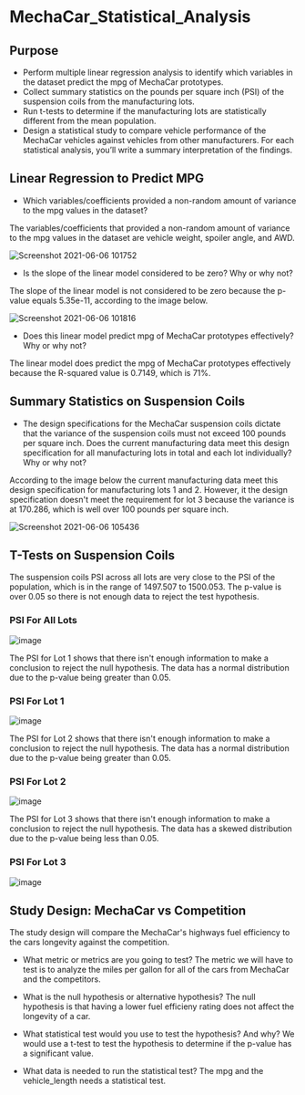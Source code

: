 # MechaCar_Statistical_Analysis

## Purpose
- Perform multiple linear regression analysis to identify which variables in the dataset predict the mpg of MechaCar prototypes.
- Collect summary statistics on the pounds per square inch (PSI) of the suspension coils from the manufacturing lots.
- Run t-tests to determine if the manufacturing lots are statistically different from the mean population.
- Design a statistical study to compare vehicle performance of the MechaCar vehicles against vehicles from other manufacturers. For each statistical analysis, you’ll write a summary interpretation of the findings.

## Linear Regression to Predict MPG
- Which variables/coefficients provided a non-random amount of variance to the mpg values in the dataset?

The variables/coefficients that provided a non-random amount of variance to the mpg values in the dataset are vehicle weight, spoiler angle, and AWD.

![Screenshot 2021-06-06 101752](https://user-images.githubusercontent.com/49353083/120928224-be59cf80-c6b1-11eb-8b89-6d54fc5b34b6.png)

- Is the slope of the linear model considered to be zero? Why or why not?

 The slope of the linear model is not considered to be zero because the p-value equals 5.35e-11, according to the image below.
 
![Screenshot 2021-06-06 101816](https://user-images.githubusercontent.com/49353083/120928253-dcbfcb00-c6b1-11eb-87e3-1ada0373553a.png)

- Does this linear model predict mpg of MechaCar prototypes effectively? Why or why not?

The linear model does predict the mpg of MechaCar prototypes effectively because the R-squared value is 0.7149, which is 71%.

## Summary Statistics on Suspension Coils
- The design specifications for the MechaCar suspension coils dictate that the variance of the suspension coils must not exceed 100 pounds per square inch. Does the current manufacturing data meet this design specification for all manufacturing lots in total and each lot individually? Why or why not?

According to the image below the current manufacturing data meet this design specification for manufacturing lots 1 and 2. However, it the design specification doesn't meet the requirement for lot 3 because the variance is at 170.286, which is well over 100 pounds per square inch.

![Screenshot 2021-06-06 105436](https://user-images.githubusercontent.com/49353083/120929195-1eeb0b80-c6b6-11eb-9546-e70879e151c4.png)


## T-Tests on Suspension Coils
The suspension coils PSI across all lots are very close to the PSI of the population, which is in the range of 1497.507 to 1500.053. The p-value is over 0.05 so there is not enough data to reject the test hypothesis.

### PSI For All Lots
![image](https://user-images.githubusercontent.com/49353083/120930466-54462800-c6bb-11eb-8c9a-529fac297690.png)

The PSI for Lot 1 shows that there isn't enough information to make a conclusion to reject the null hypothesis. The data has a normal distribution due to the p-value being greater than 0.05. 

### PSI For Lot 1
![image](https://user-images.githubusercontent.com/49353083/120930780-be130180-c6bc-11eb-92d0-a91a6d605be0.png)

The PSI for Lot 2 shows that there isn't enough information to make a conclusion to reject the null hypothesis. The data has a normal distribution due to the p-value being greater than 0.05. 

### PSI For Lot 2
![image](https://user-images.githubusercontent.com/49353083/120930919-59a47200-c6bd-11eb-9d27-d5d53eaa6fc4.png)

The PSI for Lot 3 shows that there isn't enough information to make a conclusion to reject the null hypothesis. The data has a skewed distribution due to the p-value being less than 0.05. 

### PSI For Lot 3
![image](https://user-images.githubusercontent.com/49353083/120930938-7345b980-c6bd-11eb-9db2-649209f99ffd.png)

## Study Design: MechaCar vs Competition

The study design will compare the MechaCar's highways fuel efficiency to the cars longevity against the competition. 

- What metric or metrics are you going to test?
The metric we will have to test is to analyze the miles per gallon for all of the cars from MechaCar and the competitors.

- What is the null hypothesis or alternative hypothesis?
The null hypothesis is that having a lower fuel efficieny rating does not affect the longevity of a car.

- What statistical test would you use to test the hypothesis? And why?
We would use a t-test to test the hypothesis to determine if the p-value has a significant value.

- What data is needed to run the statistical test?
The mpg and the vehicle_length needs a statistical test.
